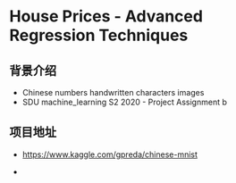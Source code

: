 # House Prices - Advanced Regression Techniques

## 背景介绍

- Chinese numbers handwritten characters images
- SDU machine_learning S2 2020 - Project Assignment b

## 项目地址

- https://www.kaggle.com/gpreda/chinese-mnist

- 
